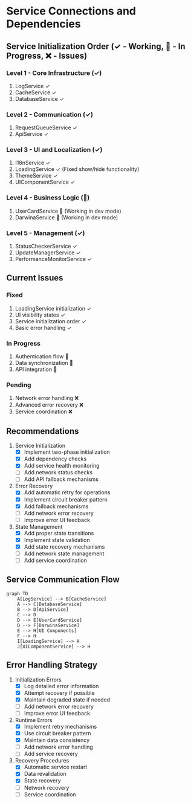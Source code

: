 # Service Connections and Dependencies

## Service Initialization Order (✓ - Working, 🔄 - In Progress, ❌ - Issues)

### Level 1 - Core Infrastructure (✓)
1. LogService ✓
2. CacheService ✓
3. DatabaseService ✓

### Level 2 - Communication (✓)
1. RequestQueueService ✓
2. ApiService ✓

### Level 3 - UI and Localization (✓)
1. I18nService ✓
2. LoadingService ✓ (Fixed show/hide functionality)
3. ThemeService ✓
4. UIComponentService ✓

### Level 4 - Business Logic (🔄)
1. UserCardService 🔄 (Working in dev mode)
2. DarwinaService 🔄 (Working in dev mode)

### Level 5 - Management (✓)
1. StatusCheckerService ✓
2. UpdateManagerService ✓
3. PerformanceMonitorService ✓

## Current Issues

### Fixed
1. LoadingService initialization ✓
2. UI visibility states ✓
3. Service initialization order ✓
4. Basic error handling ✓

### In Progress
1. Authentication flow 🔄
2. Data synchronization 🔄
3. API integration 🔄

### Pending
1. Network error handling ❌
2. Advanced error recovery ❌
3. Service coordination ❌

## Recommendations

1. Service Initialization
   - [x] Implement two-phase initialization
   - [x] Add dependency checks
   - [x] Add service health monitoring
   - [ ] Add network status checks
   - [ ] Add API fallback mechanisms

2. Error Recovery
   - [x] Add automatic retry for operations
   - [x] Implement circuit breaker pattern
   - [x] Add fallback mechanisms
   - [ ] Add network error recovery
   - [ ] Improve error UI feedback

3. State Management
   - [x] Add proper state transitions
   - [x] Implement state validation
   - [x] Add state recovery mechanisms
   - [ ] Add network state management
   - [ ] Add service coordination

## Service Communication Flow

```mermaid
graph TD
    A[LogService] --> B[CacheService]
    A --> C[DatabaseService]
    B --> D[ApiService]
    C --> D
    D --> E[UserCardService]
    D --> F[DarwinaService]
    E --> H[UI Components]
    F --> H
    I[LoadingService] --> H
    J[UIComponentService] --> H
```

## Error Handling Strategy

1. Initialization Errors
   - [x] Log detailed error information
   - [x] Attempt recovery if possible
   - [x] Maintain degraded state if needed
   - [ ] Add network error recovery
   - [ ] Improve error UI feedback

2. Runtime Errors
   - [x] Implement retry mechanisms
   - [x] Use circuit breaker pattern
   - [x] Maintain data consistency
   - [ ] Add network error handling
   - [ ] Add service recovery

3. Recovery Procedures
   - [x] Automatic service restart
   - [x] Data revalidation
   - [x] State recovery
   - [ ] Network recovery
   - [ ] Service coordination 